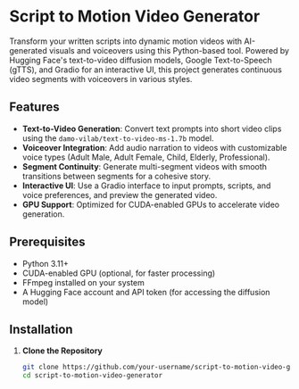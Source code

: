 # Script to Motion Video Generator

Transform your written scripts into dynamic motion videos with AI-generated visuals and voiceovers using this Python-based tool. Powered by Hugging Face's text-to-video diffusion models, Google Text-to-Speech (gTTS), and Gradio for an interactive UI, this project generates continuous video segments with voiceovers in various styles.

## Features
- **Text-to-Video Generation**: Convert text prompts into short video clips using the `damo-vilab/text-to-video-ms-1.7b` model.
- **Voiceover Integration**: Add audio narration to videos with customizable voice types (Adult Male, Adult Female, Child, Elderly, Professional).
- **Segment Continuity**: Generate multi-segment videos with smooth transitions between segments for a cohesive story.
- **Interactive UI**: Use a Gradio interface to input prompts, scripts, and voice preferences, and preview the generated video.
- **GPU Support**: Optimized for CUDA-enabled GPUs to accelerate video generation.

## Prerequisites
- Python 3.11+
- CUDA-enabled GPU (optional, for faster processing)
- FFmpeg installed on your system
- A Hugging Face account and API token (for accessing the diffusion model)

## Installation

1. **Clone the Repository**
   ```bash
   git clone https://github.com/your-username/script-to-motion-video-generator.git
   cd script-to-motion-video-generator

